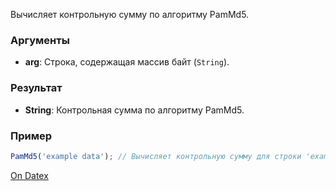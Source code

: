 Вычисляет контрольную сумму по алгоритму PamMd5.

### Аргументы
- **arg**: Строка, содержащая массив байт (`String`).

### Результат
- **String**: Контрольная сумма по алгоритму PamMd5.

### Пример
```js
PamMd5('example data'); // Вычисляет контрольную сумму для строки 'example data'
```

[On Datex](http://docs.datex.ru/article.htm?id=5620276892448878699)